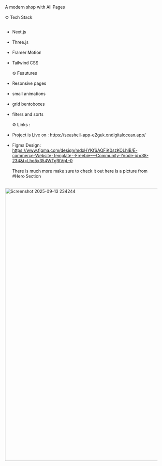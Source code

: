 A modern shop with All Pages  <br><br>
⚙️ Tech Stack <br><br>
- Next.js <br><br>
- Three.js <br><br>
- Framer Motion <br><br>
- Tailwind CSS <br><br>
⚙️ Feautures <br><br>
- Resonsive pages <br><br>
- small animations <br><br>
- grid bentoboxes <br><br>
- filters and sorts <br><br>
⚙️ Links :<br><br>
- Project is Live on  : https://seashell-app-e2guk.ondigitalocean.app/ <br><br>
- Figma Design: https://www.figma.com/design/mdxHYKf6AQFiK0szKOLhlB/E-commerce-Website-Template--Freebie---Community-?node-id=38-234&t=Lho5x354WTgRtVpL-0 <br><br>
  There is much more make sure to check it out here is a picture from #Hero Section<br><br>
<img width="1903" height="900" alt="Screenshot 2025-09-13 234244" src="https://github.com/user-attachments/assets/0be6f8cc-37aa-425a-8a7b-7abab2ae3978" />


